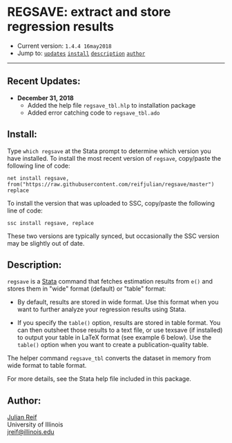 # REGSAVE: extract and store regression results

- Current version: `1.4.4 16may2018`
- Jump to: [`updates`](#recent-updates) [`install`](#install) [`description`](#description) [`author`](#author)

-----------

## Recent Updates:

* **December 31, 2018**
  - Added the help file `regsave_tbl.hlp` to installation package
  - Added error catching code to `regsave_tbl.ado`

## Install:

Type `which regsave` at the Stata prompt to determine which version you have installed. To install the most recent version of `regsave`, copy/paste the following line of code:

```
net install regsave, from("https://raw.githubusercontent.com/reifjulian/regsave/master") replace
```

To install the version that was uploaded to SSC, copy/paste the following line of code:
```
ssc install regsave, replace
```

These two versions are typically synced, but occasionally the SSC version may be slightly out of date.

## Description: 

`regsave` is a [Stata](http://www.stata.com) command that fetches estimation results from `e()` and stores them in "wide" format (default) or "table" format:

- By default, results are stored in wide format. Use this format when you want to further analyze your regression results using Stata.

- If you specify the `table()` option, results are stored in table format.  You can then outsheet those results to a text file, or use texsave (if installed) to output your table in LaTeX format (see example 6 below). Use the `table()` option when you want to create a publication-quality table.

The helper command `regsave_tbl` converts the dataset in memory from wide format to table format.

For more details, see the Stata help file included in this package.

## Author:

[Julian Reif](http://www.julianreif.com)
<br>University of Illinois
<br>jreif@illinois.edu
